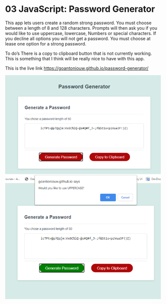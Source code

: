 # 03 JavaScript: Password Generator

This app lets users create a random strong password. You must choose between a length of 8 and 128 characters. Prompts will then ask you if you would like to use uppercase, lowercase,
Numbers or special characters. If you decline all options you will not get a password. You must choose at lease one option for a strong password.

To do’s
There is a copy to clipboard button that is not currently working. This is something that I think will be really nice to have with this app.

This is the live link
https://goantoniouw.github.io/password-generator/

![Screenshot of the password generator](images/screenshot1.png)
![Screenshot of the password generator prompt](images/screenshot2.png)

